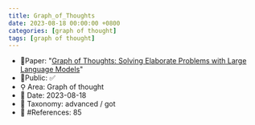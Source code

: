 ```yaml
---
title: Graph_of_Thoughts
date: 2023-08-18 00:00:00 +0800
categories: [graph of thought]
tags: [graph of thought]
---
```


- 📙Paper: "[Graph of Thoughts: Solving Elaborate Problems with Large Language Models](https://www.semanticscholar.org/paper/Graph-of-Thoughts%3A-Solving-Elaborate-Problems-with-Besta-Blach/aade40af0d85b0b4fe15c97f6222d5c2e4d6d9b3)"
- 🔑Public: ✅
- ⚲ Area: Graph of thought
- 📅 Date: 2023-08-18
- 🔎 Taxonomy: advanced / got
- 📝 #References: 85

